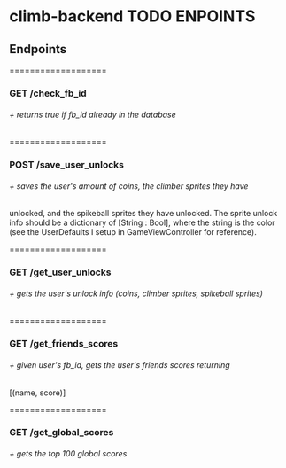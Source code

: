 # climb-backend TODO ENPOINTS

## Endpoints

===================
### GET /check_fb_id
###### + returns true if fb_id already in the database

===================
### POST /save_user_unlocks
###### + saves the user's amount of coins, the climber sprites they have
unlocked, and the spikeball sprites they have unlocked. The sprite unlock info
should be a dictionary of [String : Bool], where the string is the color (see
the UserDefaults I setup in GameViewController for reference).

===================
### GET /get_user_unlocks
###### + gets the user's unlock info (coins, climber sprites, spikeball sprites)

===================
### GET /get_friends_scores
###### + given user's fb_id, gets the user's friends scores returning
[(name, score)]

===================
### GET /get_global_scores
###### + gets the top 100 global scores
